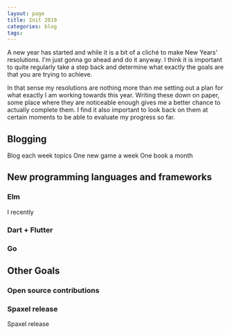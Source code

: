 ```yaml
---
layout: page
title: Init 2019
categories: blog
tags:
---
```


A new year has started and while it is a bit of a cliché to make New Years' resolutions. I'm just gonna go ahead and do it anyway. I think it is important to quite regularly take a step back and determine what exactly the goals are that you are trying to achieve. 

In that sense my resolutions are nothing more than me setting out a plan for what exactly I am working towards this year. Writing these down on paper, some place where they are noticeable enough gives me a better chance to actually complete them. I find it also important to look back on them at certain moments to be able to evaluate my progress so far.




## Blogging

Blog each week
topics
One new game a week 
One book a month

## New programming languages and frameworks
### Elm
I recently

### Dart + Flutter
### Go

## Other Goals
### Open source contributions
### Spaxel release
Spaxel release


